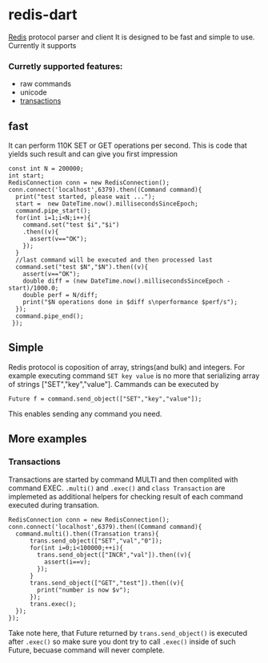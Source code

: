 redis-dart
============

[Redis](http://redis.io/) protocol  parser and client
It is designed to be fast and simple to use.
Currently it supports

### Curretly supported features:
* raw commands
* unicode
* [transactions](http://redis.io/topics/transactions)


## fast
It can perform  110K SET or GET operations per second.
This is code that yields such result and can give you first impression

    const int N = 200000;
    int start;
    RedisConnection conn = new RedisConnection();
    conn.connect('localhost',6379).then((Command command){
      print("test started, please wait ...");
      start =  new DateTime.now().millisecondsSinceEpoch;
      command.pipe_start();
      for(int i=1;i<N;i++){ 
        command.set("test $i","$i")
        .then((v){
          assert(v=="OK");
        });
      }
      //last command will be executed and then processed last
      command.set("test $N","$N").then((v){
        assert(v=="OK"); 
        double diff = (new DateTime.now().millisecondsSinceEpoch - start)/1000.0;
        double perf = N/diff;
        print("$N operations done in $diff s\nperformance $perf/s");
      });
      command.pipe_end();
     });

## Simple

Redis protocol is coposition of array, strings(and bulk) and integers.
For example executing command `SET key value` is no more that serializing
array of strings ["SET","key","value"]. Cammands can be executed by

    Future f = command.send_object(["SET","key","value"]);

This enables sending any command you need.

## More examples

### Transactions

Transactions are started by command MULTI and then complited with command EXEC.
`.multi()` and `.exec()` and `class Transaction` are implemeted as
additional helpers for checking result of each command executed during transation.

    RedisConnection conn = new RedisConnection();
    conn.connect('localhost',6379).then((Command command){    
      command.multi().then((Transation trans){
          trans.send_object(["SET","val","0"]); 
          for(int i=0;i<100000;++i){
            trans.send_object(["INCR","val"]).then((v){
              assert(i==v);
            });
          }
          trans.send_object(["GET","test"]).then((v){
            print("number is now $v");
          });
          trans.exec();
      });
    });

Take note here, that Future returned by `trans.send_object()` is executed after 
`.exec()` so make sure you dont try to call `.exec()` inside of such Future, becuase
command will never complete. 
